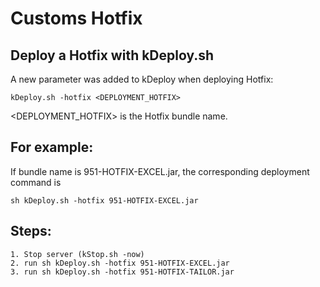 Customs Hotfix
==========================

## Deploy a Hotfix with kDeploy.sh
A new parameter was added to kDeploy when deploying Hotfix:
    
    kDeploy.sh -hotfix <DEPLOYMENT_HOTFIX>
    
<DEPLOYMENT_HOTFIX> is the Hotfix bundle name.

## For example:
If bundle name is 951-HOTFIX-EXCEL.jar, the corresponding deployment command is 
    
    sh kDeploy.sh -hotfix 951-HOTFIX-EXCEL.jar
    

## Steps:
    1. Stop server (kStop.sh -now)
    2. run sh kDeploy.sh -hotfix 951-HOTFIX-EXCEL.jar
    3. run sh kDeploy.sh -hotfix 951-HOTFIX-TAILOR.jar

    